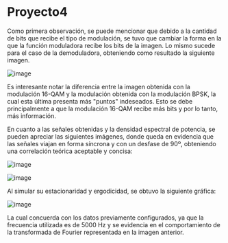 # Proyecto4
Como primera observación, se puede mencionar que debido a la cantidad de bits que recibe el tipo de modulación, se tuvo que cambiar la forma en la que la función moduladora recibe los bits de la imagen. Lo mismo sucede para el caso de la demoduladora, obteniendo como resultado la siguiente imagen.

![image](https://user-images.githubusercontent.com/85804091/125529762-9ddb66dc-b654-4327-a08b-dc17ad01aac1.png)

Es interesante notar la diferencia entre la imagen obtenida con la modulación 16-QAM y la modulación obtenida con la modulación BPSK, la cual esta última presenta más "puntos" indeseados. Esto se debe principalmente a que la modulación 16-QAM recibe más bits y por lo tanto, más información.

En cuanto a las señales obtenidas y la densidad espectral de potencia, se pueden apreciar las siguientes imágenes, donde queda en evidencia que las señales viajan en forma síncrona y con un desfase de 90º, obteniendo una correlación teórica aceptable y concisa:

![image](https://user-images.githubusercontent.com/85804091/125531184-be4c89e2-f72b-4bf8-9b30-ab6e695a9d4b.png)

![image](https://user-images.githubusercontent.com/85804091/125531207-518e2311-07fe-4d56-9008-20c1261c492e.png)

Al simular su estacionaridad y ergodicidad, se obtuvo la siguiente gráfica:

![image](https://user-images.githubusercontent.com/85804091/125532321-de2928d8-0057-4097-9ddc-a9b968b0516c.png)

La cual concuerda con los datos previamente configurados, ya que la frecuencia utilizada es de 5000 Hz y se evidencia en el comportamiento de la transformada de Fourier representada en la imagen anterior.
